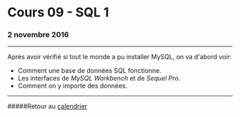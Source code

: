 # Cours 09 - SQL 1
### 2 novembre 2016
-----

Après avoir vérifié si tout le monde a pu installer MySQL, on va d'abord voir:

- Comment une base de données SQL fonctionne.
- Les interfaces de *MySQL Workbench* et de *Sequel Pro*.
- Comment on y importe des données.

-----

#####Retour au [calendrier](/calendrier.md)
